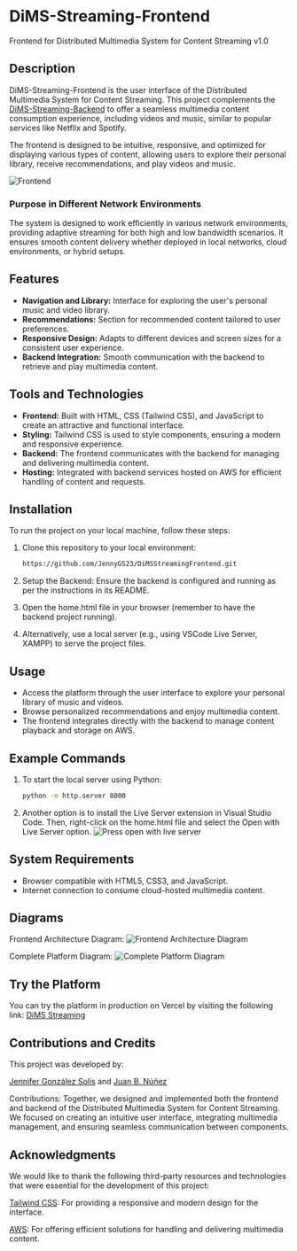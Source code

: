 # DiMS-Streaming-Frontend

Frontend for Distributed Multimedia System for Content Streaming v1.0

## Description

DiMS-Streaming-Frontend is the user interface of the Distributed Multimedia System for Content Streaming. This project complements the [DiMS-Streaming-Backend](https://github.com/juanbnunez/DiMS-Streaming-Backend.git) to offer a seamless multimedia content consumption experience, including videos and music, similar to popular services like Netflix and Spotify.

The frontend is designed to be intuitive, responsive, and optimized for displaying various types of content, allowing users to explore their personal library, receive recommendations, and play videos and music.

![Frontend](https://drive.google.com/uc?export=view&id=1iS7gLdkksThVx9l76Fg49iQmaKybR01w)

### Purpose in Different Network Environments

The system is designed to work efficiently in various network environments, providing adaptive streaming for both high and low bandwidth scenarios. It ensures smooth content delivery whether deployed in local networks, cloud environments, or hybrid setups.

## Features

- **Navigation and Library:** Interface for exploring the user's personal music and video library.
- **Recommendations:** Section for recommended content tailored to user preferences.
- **Responsive Design:** Adapts to different devices and screen sizes for a consistent user experience.
- **Backend Integration:** Smooth communication with the backend to retrieve and play multimedia content.

## Tools and Technologies

- **Frontend:** Built with HTML, CSS (Tailwind CSS), and JavaScript to create an attractive and functional interface.
- **Styling:** Tailwind CSS is used to style components, ensuring a modern and responsive experience.
- **Backend:** The frontend communicates with the backend for managing and delivering multimedia content.
- **Hosting:** Integrated with backend services hosted on AWS for efficient handling of content and requests.

## Installation

To run the project on your local machine, follow these steps:

1. Clone this repository to your local environment:
   
   ```bash
   https://github.com/JennyGS23/DiMSStreamingFrontend.git
   ```
2. Setup the Backend: Ensure the backend is configured and running as per the instructions in its README.

3. Open the home.html file in your browser (remember to have the backend project running).
4. Alternatively, use a local server (e.g., using VSCode Live Server, XAMPP) to serve the project files.
   
## Usage
- Access the platform through the user interface to explore your personal library of music and videos.
- Browse personalized recommendations and enjoy multimedia content.
- The frontend integrates directly with the backend to manage content playback and storage on AWS.

## Example Commands
1. To start the local server using Python:
     ```bash
   python -m http.server 8000
   ```
2. Another option is to install the Live Server extension in Visual Studio Code. Then, right-click on the home.html file and select the Open with Live Server option.
   ![Press open with live server](https://github.com/ritwickdey/vscode-live-server/raw/HEAD/images/Screenshot/vscode-live-server-editor-menu-3.jpg)

## System Requirements
- Browser compatible with HTML5, CSS3, and JavaScript.
- Internet connection to consume cloud-hosted multimedia content.

## Diagrams
Frontend Architecture Diagram:
![Frontend Architecture Diagram](https://drive.google.com/uc?export=view&id=1R35OSiDjvklCKHd_QibqXprJ1SFM6_Ox)

Complete Platform Diagram:
![Complete Platform Diagram](https://drive.google.com/uc?export=view&id=114P-6PvblfqZbKtfffKcamwLzFW6R-nZ)

## Try the Platform
You can try the platform in production on Vercel by visiting the following link: [DiMS Streaming](https://di-ms-streaming-frontend.vercel.app/home.html)

## Contributions and Credits
This project was developed by:

[Jennifer González Solís](https://github.com/JennyGS23) and [Juan B. Núñez](https://github.com/juanbnunez)

Contributions: Together, we designed and implemented both the frontend and backend of the Distributed Multimedia System for Content Streaming. We focused on creating an intuitive user interface, integrating multimedia management, and ensuring seamless communication between components.

## Acknowledgments
We would like to thank the following third-party resources and technologies that were essential for the development of this project:

[Tailwind CSS](https://tailwindcss.com/docs/installation): For providing a responsive and modern design for the interface.

[AWS](https://aws.amazon.com/es/getting-started/hands-on/deliver-content-faster/?pg=ln&sec=hs): For offering efficient solutions for handling and delivering multimedia content.


